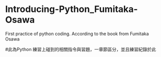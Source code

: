 # Introducing-Python_Fumitaka-Osawa
First practice of python coding. According to the book from Fumitaka Osawa


#此為Python 練習上碰到的相關指令與習題，一章節區分，並且練習紀錄於此
